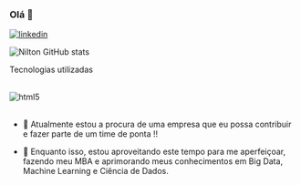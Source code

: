 ### Olá 👋

[![linkedin](https://img.shields.io/badge/LinkedIn-0077B5?style=for-the-badge&logo=linkedin&logoColor=white)](https://www.linkedin.com/in/nilton-c-b6ab2484/)


![Nilton GitHub stats](https://github-readme-stats.vercel.app/api?username=ncnilton&show_icons=true&theme=dark)

Tecnologias utilizadas

<div style="display: inline_block"><br/>
  <img align="center" alt="html5" src="https://img.shields.io/badge/Python-3776AB?style=for-the-badge&logo=python&logoColor=white" />
  
 </div><br/>


- 🔭 Atualmente estou a procura de uma empresa que eu possa contribuir e fazer parte de um time de ponta !!

- 🌱 Enquanto isso, estou aproveitando este tempo para me aperfeiçoar, fazendo meu MBA e aprimorando meus conhecimentos em Big Data, Machine Learning e Ciência de Dados.

